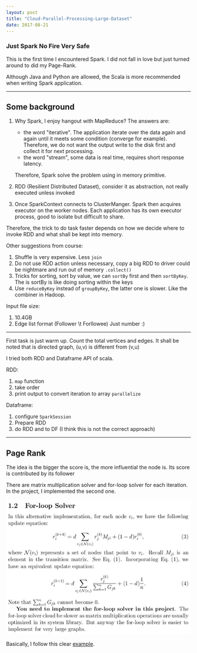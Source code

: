 ```yaml
---
layout: post
title: "Cloud-Parallel-Processing-Large-Dataset"
date: 2017-08-21
---
```


<!-- ## {{page.title}} ## -->
### Just Spark No Fire Very Safe ###

This is the first time I encountered Spark. I did not fall in love but just turned around to did my Page-Rank.

Although Java and Python are allowed, the Scala is more recommended when writing Spark application.

---

## Some background ##

1. Why Spark, I enjoy hangout with MapReduce? The answers are:
    * the word "iterative". The application iterate over the data again and again until it meets some condition (converge for example). Therefore, we do not want the output write to the disk first and collect it for next processing.
    * the word "stream", some data is real time, requires short response latency.

    Therefore, Spark solve the problem using in memory primitive.

2. RDD (Resilient Distributed Dataset), consider it as abstraction, not really executed unless invoked
3. Once SparkContext connects to ClusterManger. Spark then acquires executor on the worker nodes. Each application has its own executor process, good to isolate but difficult to share.

Therefore, the trick to do task faster depends on how we decide where to invoke RDD and what shall be kept into memory.

Other suggestions from course:
1. Shuffle is very expensive. Less `join`
2. Do not use RDD action unless necessary, copy a big RDD to driver could be nightmare and run out of memory `.collect()`
3. Tricks for sorting, sort by value, we can `sortBy` first and then `sortByKey`. The is sortBy is like doing sorting within the keys
4. Use `reduceByKey` instead of `groupByKey`, the latter one is slower. Like the combiner in Hadoop.

Input file size:
1. 10.4GB
2. Edge list format (Follower \\t Forllowee) Just number :)

---

First task is just warm up. Count the total vertices and edges. It shall be noted that is directed graph, (u,v) is different from (v,u)

I tried both RDD and Dataframe API of scala.

RDD:
1. `map` function
2. take order
3. print output to convert iteration to array `parallelize`

Dataframe:
1. configure `SparkSession`
2. Prepare RDD
3. do RDD and to DF (I think this is not the correct approach)

---

## Page Rank ##

The idea is the bigger the score is, the more influential the node is. Its score is contributed by its follower

There are matrix multiplication solver and for-loop solver for each iteration. In the project, I implemented the second one.

![forloop](/files/forloop.jpg)

Basically, I follow this clear [example](https://s3.amazonaws.com/15619public/webcontent/pagerank_examples.pdf).
